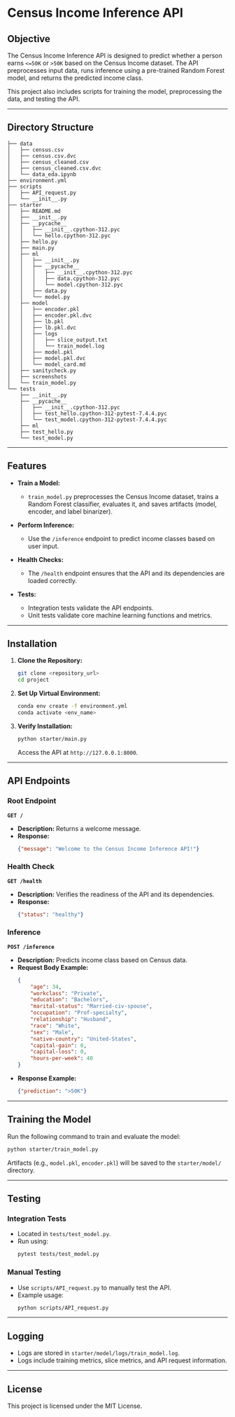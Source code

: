 # Census Income Inference API

## Objective
The Census Income Inference API is designed to predict whether a person earns `<=50K` or `>50K` based on the Census Income dataset. The API preprocesses input data, runs inference using a pre-trained Random Forest model, and returns the predicted income class.

This project also includes scripts for training the model, preprocessing the data, and testing the API.

---

## Directory Structure
```
├── data
│   ├── census.csv
│   ├── census.csv.dvc
│   ├── census_cleaned.csv
│   ├── census_cleaned.csv.dvc
│   └── data_eda.ipynb
├── environment.yml
├── scripts
│   ├── API_request.py
│   └── __init__.py
├── starter
│   ├── README.md
│   ├── __init__.py
│   ├── __pycache__
│   │   ├── __init__.cpython-312.pyc
│   │   └── hello.cpython-312.pyc
│   ├── hello.py
│   ├── main.py
│   ├── ml
│   │   ├── __init__.py
│   │   ├── __pycache__
│   │   │   ├── __init__.cpython-312.pyc
│   │   │   ├── data.cpython-312.pyc
│   │   │   └── model.cpython-312.pyc
│   │   ├── data.py
│   │   └── model.py
│   ├── model
│   │   ├── encoder.pkl
│   │   ├── encoder.pkl.dvc
│   │   ├── lb.pkl
│   │   ├── lb.pkl.dvc
│   │   ├── logs
│   │   │   ├── slice_output.txt
│   │   │   └── train_model.log
│   │   ├── model.pkl
│   │   ├── model.pkl.dvc
│   │   └── model_card.md
│   ├── sanitycheck.py
│   ├── screenshots
│   └── train_model.py
└── tests
    ├── __init__.py
    ├── __pycache__
    │   ├── __init__.cpython-312.pyc
    │   ├── test_hello.cpython-312-pytest-7.4.4.pyc
    │   └── test_model.cpython-312-pytest-7.4.4.pyc
    ├── ml
    ├── test_hello.py
    └── test_model.py
```

---

## Features
- **Train a Model:**
  - `train_model.py` preprocesses the Census Income dataset, trains a Random Forest classifier, evaluates it, and saves artifacts (model, encoder, and label binarizer).

- **Perform Inference:**
  - Use the `/inference` endpoint to predict income classes based on user input.

- **Health Checks:**
  - The `/health` endpoint ensures that the API and its dependencies are loaded correctly.

- **Tests:**
  - Integration tests validate the API endpoints.
  - Unit tests validate core machine learning functions and metrics.

---

## Installation
1. **Clone the Repository:**
   ```bash
   git clone <repository_url>
   cd project
   ```

2. **Set Up Virtual Environment:**
   ```bash
   conda env create -f environment.yml
   conda activate <env_name>
   ```

3. **Verify Installation:**
   ```bash
   python starter/main.py
   ```
   Access the API at `http://127.0.0.1:8000`.

---

## API Endpoints

### Root Endpoint
**`GET /`**
- **Description:** Returns a welcome message.
- **Response:**
  ```json
  {"message": "Welcome to the Census Income Inference API!"}
  ```

### Health Check
**`GET /health`**
- **Description:** Verifies the readiness of the API and its dependencies.
- **Response:**
  ```json
  {"status": "healthy"}
  ```

### Inference
**`POST /inference`**
- **Description:** Predicts income class based on Census data.
- **Request Body Example:**
  ```json
  {
      "age": 34,
      "workclass": "Private",
      "education": "Bachelors",
      "marital-status": "Married-civ-spouse",
      "occupation": "Prof-specialty",
      "relationship": "Husband",
      "race": "White",
      "sex": "Male",
      "native-country": "United-States",
      "capital-gain": 0,
      "capital-loss": 0,
      "hours-per-week": 40
  }
  ```
- **Response Example:**
  ```json
  {"prediction": ">50K"}
  ```

---

## Training the Model
Run the following command to train and evaluate the model:
```bash
python starter/train_model.py
```
Artifacts (e.g., `model.pkl`, `encoder.pkl`) will be saved to the `starter/model/` directory.

---

## Testing

### Integration Tests
- Located in `tests/test_model.py`.
- Run using:
  ```bash
  pytest tests/test_model.py
  ```

### Manual Testing
- Use `scripts/API_request.py` to manually test the API.
- Example usage:
  ```bash
  python scripts/API_request.py
  ```

---

## Logging
- Logs are stored in `starter/model/logs/train_model.log`.
- Logs include training metrics, slice metrics, and API request information.

---

## License
This project is licensed under the MIT License.
